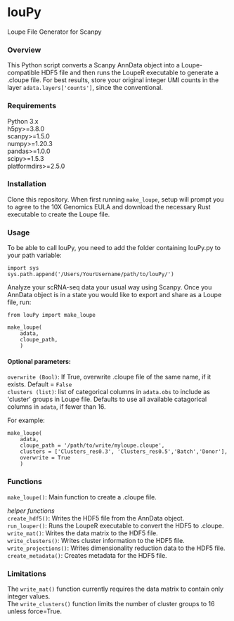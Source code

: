 # louPy
Loupe File Generator for Scanpy

### Overview
This Python script converts a Scanpy AnnData object into a Loupe-compatible HDF5 file and then runs the LoupeR executable to generate a .cloupe file. For best results, store your original integer UMI counts in the layer `adata.layers['counts']`, since the conventional. 

### Requirements
Python 3.x   
h5py>=3.8.0  
scanpy>=1.5.0  
numpy>=1.20.3  
pandas>=1.0.0  
scipy>=1.5.3  
platformdirs>=2.5.0  

### Installation
Clone this repository. When first running `make_loupe`, setup will prompt you to agree to the 10X Genomics EULA and download the necessary Rust executable to create the Loupe file.

### Usage
To be able to call louPy, you need to add the folder containing louPy.py to your path variable:
```
import sys
sys.path.append('/Users/YourUsername/path/to/louPy/')
```
  
Analyze your scRNA-seq data your usual way using Scanpy. Once you AnnData object is in a state you would like to export and share as a Loupe file, run:
  
```
from louPy import make_loupe

make_loupe(
    adata, 
    cloupe_path, 
    )
```

#### Optional parameters:  
`overwrite (Bool)`: If True, overwrite .cloupe file of the same name, if it exists. Default = `False`  
`clusters (list)`: list of categorical columns in `adata.obs` to include as 'cluster' groups in Loupe file.  Defaults to use all available catagorical columns in `adata`, if fewer than 16.


For example:
```
make_loupe(
    adata, 
    cloupe_path = '/path/to/write/myloupe.cloupe',
    clusters = ['Clusters_res0.3', 'Clusters_res0.5','Batch','Donor'], 
    overwrite = True
    )
```

### Functions
`make_loupe()`: Main function to create a .cloupe file.  

*helper functions*  
`create_hdf5()`: Writes the HDF5 file from the AnnData object.  
`run_louper()`: Runs the LoupeR executable to convert the HDF5 to .cloupe.  
`write_mat()`: Writes the data matrix to the HDF5 file.  
`write_clusters()`: Writes cluster information to the HDF5 file.  
`write_projections()`: Writes dimensionality reduction data to the HDF5 file.  
`create_metadata()`: Creates metadata for the HDF5 file.  

### Limitations
The `write_mat()` function currently requires the data matrix to contain only integer values.  
The `write_clusters()` function limits the number of cluster groups to 16 unless force=True.  
